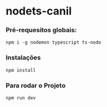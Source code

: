 # nodets-canil

### Pré-requesitos globais:

`npm i -g nodemon typescript ts-node`

### Instalações

`npm install`

### Para rodar o Projeto

`npm run dev`
